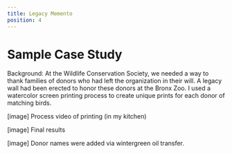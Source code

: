 ```yaml
---
title: Legacy Memento
position: 4
---
```


# Sample Case Study

Background: At the Wildlife Conservation Society, we needed a way to thank families of donors who had left the organization in their will. A legacy wall had been erected to honor these donors at the Bronx Zoo. I used a watercolor screen printing process to create unique prints for each donor of matching birds.

[image]
Process video of printing (in my kitchen)

[image]
Final results

[image]
Donor names were added via wintergreen oil transfer.
